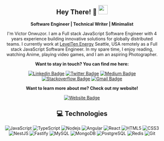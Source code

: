 <div align="center">

## Hey There! 🧡 <img src="https://raw.githubusercontent.com/aemmadi/aemmadi/master/wave.gif" width="30px">

**Software Engineer | Technical Writer | Minimalist**

I'm Victor Onwuzor. I am a Full stack JavaScript Software Engineer with 4 years experience building innovative solutions for globally distributed teams. I currently work at [LevelTen Energy](https://leveltenenergy.com/) Seattle, USA remotely as a Full stack JavaScript Software Engineer. In my spare time, I enjoy reading, watching Anime, playing video games, and I am an aspiring Photographer.

**Want to stay in touch? You can find me here:**

[![Linkedin Badge](https://img.shields.io/badge/-victoronwuzor-blue?style=flat-square&logo=Linkedin&logoColor=white&link=https://www.linkedin.com/in/victoronwuzor/)](https://www.linkedin.com/in/victoronwuzor/)
[![Twitter Badge](https://img.shields.io/badge/-@victoronwuzor-0B3C49?style=flat-square&labelColor=0B3C49&logo=Twitter&link=https://twitter.com/victoronwuzor)](https://twitter.com/victoronwuzor)
[![Medium Badge](https://img.shields.io/badge/-@victoronwuzor-0B3C49?style=flat-square&labelColor=black&logo=Medium&link=https://medium.com/@victoronwuzor)](https://medium.com/@victoronwuzor)
[![Stackoverflow Badge](https://img.shields.io/badge/-okwyvic-0B3C49?style=flat-square&labelColor=black&color=black&logo=Stackoverflow&link=https://stackoverflow.com/users/5954989/okwyvic)](https://stackoverflow.com/users/5954989/okwyvic)
[![Gmail Badge](https://img.shields.io/badge/-victor.onwuzor@gmail.com-c14438?style=flat-square&logo=Gmail&logoColor=white&link=mailto:victor.onwuzor@gmail.com)](victor.onwuzor@gmail.com)

**Want to learn more about me? Check out my website!**

[![Website Badge](https://img.shields.io/badge/-My_Website-162c3a?style=flat-square&labelColor=162c3a&logo=react)](https://victoronwuzor.io/)


## 💻 Technologies

![JavaScript](https://img.shields.io/badge/-JavaScript-black?style=flat-square&logo=javascript)
![TypeScript](https://img.shields.io/badge/-TypeScript-007ACC?style=flat-square&logo=typescript)
![Nodejs](https://img.shields.io/badge/-Nodejs-black?style=flat-square&logo=Node.js)
![Angular](https://img.shields.io/badge/-Angular-DD0031?style=flat-square&logo=angular)
![React](https://img.shields.io/badge/-React-black?style=flat-square&logo=react)
![HTML5](https://img.shields.io/badge/-HTML5-E34F26?style=flat-square&logo=html5&logoColor=white)
![CSS3](https://img.shields.io/badge/-CSS3-1572B6?style=flat-square&logo=css3)
![NestJS](https://img.shields.io/badge/-NestJS-E0234E?style=flat-square&logo=nestjs)
![Fastify](https://img.shields.io/badge/-Fastify-000000?style=flat-square&logo=fastify)
![MySQL](https://img.shields.io/badge/-MySQL-black?style=flat-square&logo=mysql)
![MongoDB](https://img.shields.io/badge/-MongoDB-black?style=flat-square&logo=mongodb)
![PostgreSQL](https://img.shields.io/badge/-PostgreSQL-336791?style=flat-square&logo=postgresql)
![Redis](https://img.shields.io/badge/-Redis-black?style=flat-square&logo=redis)
![Git](https://img.shields.io/badge/-Git-black?style=flat-square&logo=git)


</div>
